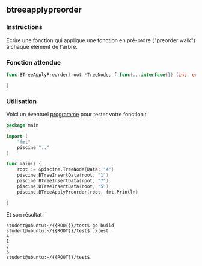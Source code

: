 ## btreeapplypreorder

### Instructions

Écrire une fonction qui applique une fonction en pré-ordre ("preorder walk") à chaque élément de l'arbre.

### Fonction attendue

```go
func BTreeApplyPreorder(root *TreeNode, f func(...interface{}) (int, error)) {

}
```

### Utilisation

Voici un éventuel [programme](TODO-LINK) pour tester votre fonction :

```go
package main

import (
	"fmt"
	piscine ".."
)

func main() {
	root := &piscine.TreeNode{Data: "4"}
	piscine.BTreeInsertData(root, "1")
	piscine.BTreeInsertData(root, "7")
	piscine.BTreeInsertData(root, "5")
	piscine.BTreeApplyPreorder(root, fmt.Println)

}
```

Et son résultat :

```console
student@ubuntu:~/{{ROOT}}/test$ go build
student@ubuntu:~/{{ROOT}}/test$ ./test
4
1
7
5
student@ubuntu:~/{{ROOT}}/test$
```
